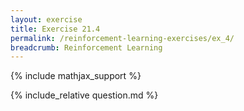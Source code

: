 ```yaml
---
layout: exercise
title: Exercise 21.4
permalink: /reinforcement-learning-exercises/ex_4/
breadcrumb: Reinforcement Learning
---
```


{% include mathjax_support %}

<div><i class="arrow-up loader" data-chapter="reinforcement-learning-exercises" data-exercise="ex_4" data-rating="0"></i></div>
{% include_relative question.md %}
